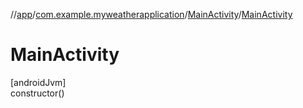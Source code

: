 //[app](../../../index.md)/[com.example.myweatherapplication](../index.md)/[MainActivity](index.md)/[MainActivity](-main-activity.md)

# MainActivity

[androidJvm]\
constructor()
